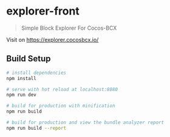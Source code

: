 # explorer-front

> Simple Block Explorer For Cocos-BCX

Visit on https://explorer.cocosbcx.io/

## Build Setup

``` bash
# install dependencies
npm install

# serve with hot reload at localhost:8080
npm run dev

# build for production with minification
npm run build

# build for production and view the bundle analyzer report
npm run build --report
